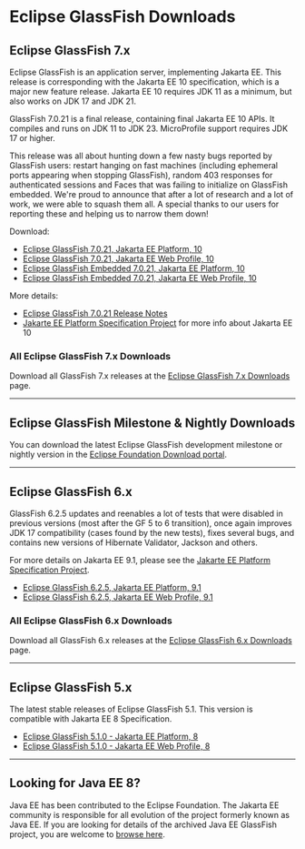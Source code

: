 # Eclipse GlassFish Downloads

## Eclipse GlassFish 7.x

Eclipse GlassFish is an application server, implementing Jakarta EE. This release is corresponding with the Jakarta EE 10 specification, which is a major new feature release. Jakarta EE 10 requires JDK 11 as a minimum, but also works on JDK 17 and JDK 21.

GlassFish 7.0.21 is a final release, containing final Jakarta EE 10 APIs. It compiles and runs on JDK 11 to JDK 23. MicroProfile support requires JDK 17 or higher.

This release was all about hunting down a few nasty bugs reported by GlassFish users: restart hanging on fast machines (including ephemeral ports appearing when stopping GlassFish), random 403 responses for authenticated sessions and Faces that was failing to initialize on GlassFish embedded. We're proud to announce that after a lot of research and a lot of work, we were able to squash them all. A special thanks to our users for reporting these and helping us to narrow them down!

Download:

* [Eclipse GlassFish 7.0.21, Jakarta EE Platform, 10](https://www.eclipse.org/downloads/download.php?file=/ee4j/glassfish/glassfish-7.0.21.zip)
* [Eclipse GlassFish 7.0.21, Jakarta EE Web Profile, 10](https://www.eclipse.org/downloads/download.php?file=/ee4j/glassfish/web-7.0.21.zip)
* [Eclipse GlassFish Embedded 7.0.21, Jakarta EE Platform, 10](https://search.maven.org/artifact/org.glassfish.main.extras/glassfish-embedded-all/7.0.21/jar)
* [Eclipse GlassFish Embedded 7.0.21, Jakarta EE Web Profile, 10](https://search.maven.org/artifact/org.glassfish.main.extras/glassfish-embedded-web/7.0.21/jar)

More details:

* [Eclipse GlassFish 7.0.21 Release Notes](https://github.com/eclipse-ee4j/glassfish/releases/tag/7.0.21)
* [Jakarte EE Platform Specification Project](https://jakartaee.github.io/jakartaee-platform/) for more info about Jakarta EE 10


### All Eclipse GlassFish 7.x Downloads

Download all GlassFish 7.x releases at the [Eclipse GlassFish 7.x Downloads](download_gf7.md) page.

----

## Eclipse GlassFish Milestone & Nightly Downloads

You can download the latest Eclipse GlassFish development milestone or nightly version in the [Eclipse Foundation Download portal](https://download.eclipse.org/ee4j/glassfish/).

----

## Eclipse GlassFish 6.x

GlassFish 6.2.5 updates and reenables a lot of tests that were disabled in previous versions (most after the GF 5 to 6 transition), once again improves JDK 17 compatibility (cases found by the new tests), fixes several bugs, and contains new versions of Hibernate Validator, Jackson and others.

For more details on Jakarta EE 9.1, please see the [Jakarte EE Platform Specification Project](https://eclipse-ee4j.github.io/jakartaee-platform/).

* [Eclipse GlassFish 6.2.5, Jakarta EE Platform, 9.1](https://www.eclipse.org/downloads/download.php?file=/ee4j/glassfish/glassfish-6.2.5.zip)
* [Eclipse GlassFish 6.2.5, Jakarta EE Web Profile, 9.1](https://www.eclipse.org/downloads/download.php?file=/ee4j/glassfish/web-6.2.5.zip)

### All Eclipse GlassFish 6.x Downloads

Download all GlassFish 6.x releases at the [Eclipse GlassFish 6.x Downloads](download_gf6.md) page.

----

## Eclipse GlassFish 5.x

The latest stable releases of Eclipse GlassFish 5.1. This version is compatible with Jakarta EE 8 Specification.

* [Eclipse GlassFish 5.1.0 - Jakarta EE Platform, 8](https://www.eclipse.org/downloads/download.php?file=/glassfish/glassfish-5.1.0.zip)
* [Eclipse GlassFish 5.1.0 - Jakarta EE Web Profile, 8](https://www.eclipse.org/downloads/download.php?file=/glassfish/web-5.1.0.zip)


----

## Looking for Java EE 8?

Java EE has been contributed to the Eclipse Foundation.
The Jakarta EE community is responsible for all evolution of the
project formerly known as Java EE.
If you are looking for details of the archived Java EE GlassFish project, you are welcome to
[browse here](https://javaee.github.io/glassfish).
